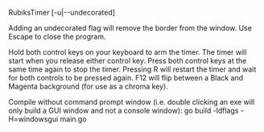 RubiksTimer [-u|--undecorated]

Adding an undecorated flag will remove the border from the window.
Use Escape to close the program.

Hold both control keys on your keyboard to arm the timer.
The timer will start when you release either control key.
Press both control keys at the same time again to stop the timer.
Pressing R will restart the timer and wait for both controls to be pressed again.
F12 will flip between a Black and Magenta background (for use as a chroma key).

Compile without command prompt window (i.e. double clicking an exe will only build a GUI window and not a console window): go build -ldflags -H=windowsgui main.go